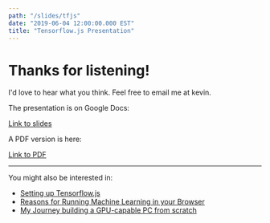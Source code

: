 ```yaml
---
path: "/slides/tfjs"
date: "2019-06-04 12:00:00.000 EST"
title: "Tensorflow.js Presentation"
---
```


# Thanks for listening!

I'd love to hear what you think. Feel free to email me at <a id="email">kevin</a>.
<script type="text/javascript">
setTimeout(function() {
    var email = document.getElementById('email');
    email.innerHTML = 'kevin@hitheory.com';
    email.href = 'mailto:kevin@hitheory.com';
}, 1000);
</script>

The presentation is on Google Docs:

[Link to slides](https://docs.google.com/presentation/d/1Q_azYP8OYqS64xh0BF2KFVcr_8Nv9votJg2Qi5UxQT4/edit?usp=sharing)

A PDF version is here:

[Link to PDF](./slides.pdf)

---

You might also be interested in:

* [Setting up Tensorflow.js](/tensorflowjs-hello-world)
* [Reasons for Running Machine Learning in your Browser](reasons-for-machine-learning-in-the-browser/)
* [My Journey building a GPU-capable PC from scratch](deep-learning-cryptocurrency-pc-1-hardware/)
